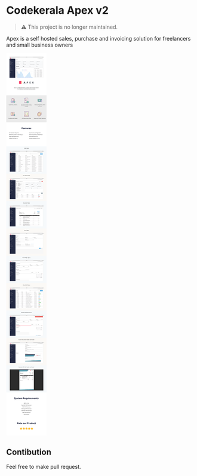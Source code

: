 # Codekerala Apex v2

> :warning: This project is no longer maintained.

Apex is a self hosted sales, purchase and invoicing solution for  freelancers and small business owners


![](https://raw.githubusercontent.com/anishdcruz/ck-apex-v2/main/assets/main2.png)

## Contibution

Feel free to make pull request.